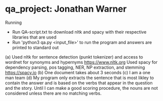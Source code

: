 # qa_project: Jonathan Warner

Running
* Run QA-script.txt to download nltk and spacy with their respective libraries that are used
* Run 'python3 qa.py <input_file>' to run the program and answers are printed to standard out


(a) Used nltk for sentence detection (punkt tokenizer) and access to wordnet for synonyms and hypernyms
    	 https://www.nltk.org
    Used spacy for dependency parsing, pos tagging, NER, NP extraction, and stemming
    	 https://spacy.io
(b) One document takes about 3 seconds
(c) I am a one man team
(d) My program only extracts the sentence that is most likley to contain the answer and is based on the verbs that appear in the question and the story. Until I can make a good scoring procedure, the nouns are not considered unless there are no matching verbs.
